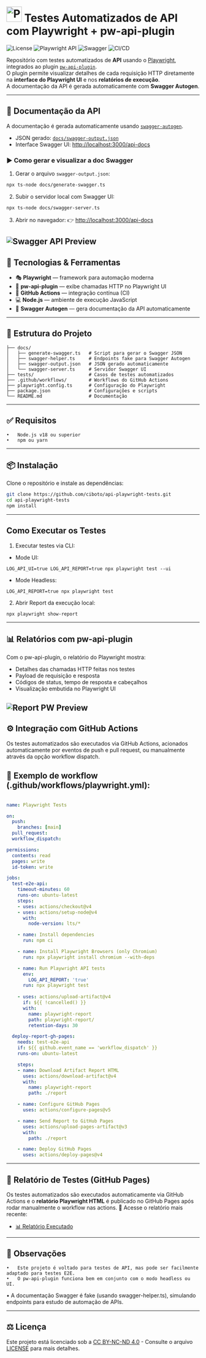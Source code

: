 # <img src="https://playwright.dev/img/playwright-logo.svg" alt="Playwright Logo" width="40" /> Testes Automatizados de API com Playwright + pw-api-plugin
![License](https://img.shields.io/badge/License-CC_BY--NC--ND_4.0-lightgrey?style=for-the-badge)
![Playwright API](https://img.shields.io/badge/Playwright_API-Tested-brightgreen?logo=playwright&logoColor=white&style=for-the-badge)
![Swagger](https://img.shields.io/badge/Swagger-AutoGen-brightgreen?style=for-the-badge)
![CI/CD](https://img.shields.io/github/actions/workflow/status/ciboto/api-playwright-tests/playwright.yml?style=for-the-badge)

Repositório com testes automatizados de **API** usando o [Playwright](https://playwright.dev/), integrados ao plugin [`pw-api-plugin`](https://www.npmjs.com/package/pw-api-plugin).  
O plugin permite visualizar detalhes de cada requisição HTTP diretamente na **interface do Playwright UI** e nos **relatórios de execução**.  
A documentação da API é gerada automaticamente com **Swagger Autogen**.

---
## 📖 Documentação da API

A documentação é gerada automaticamente usando [`swagger-autogen`](https://github.com/davibaltar/swagger-autogen).

- JSON gerado: [`docs/swagger-output.json`](./docs/swagger-output.json)
- Interface Swagger UI: [http://localhost:3000/api-docs](http://localhost:3000/api-docs)


### ▶️ Como gerar e visualizar a doc Swagger

1. Gerar o arquivo `swagger-output.json`:
```bash
npx ts-node docs/generate-swagger.ts
```

2. Subir o servidor local com Swagger UI:
```bash
npx ts-node docs/swagger-server.ts
```

3. Abrir no navegador:
👉 [http://localhost:3000/api-docs](http://localhost:3000/api-docs)


![Swagger API Preview](assets/swagger-api-preview.PNG)
---

## 🔧 Tecnologias & Ferramentas

- 🎭 **Playwright** — framework para automação moderna
- 🔌 **pw-api-plugin** — exibe chamadas HTTP no Playwright UI
- 🧪 **GitHub Actions** — integração contínua (CI)
- 💻 **Node.js** — ambiente de execução JavaScript
- 📑 **Swagger Autogen** — gera documentação da API automaticamente

---
## 📁 Estrutura do Projeto
```api-playwright-tests/
├── docs/
│   ├── generate-swagger.ts   # Script para gerar o Swagger JSON
│   ├── swagger-helper.ts     # Endpoints fake para Swagger Autogen
│   ├── swagger-output.json   # JSON gerado automaticamente
│   └── swagger-server.ts     # Servidor Swagger UI
├── tests/                    # Casos de testes automatizados
├── .github/workflows/        # Workflows do GitHub Actions
├── playwright.config.ts      # Configuração do Playwright
├── package.json              # Configurações e scripts
└── README.md                 # Documentação
```
---
## ✅ Requisitos
	•	Node.js v18 ou superior
	•	npm ou yarn
---
## 📦 Instalação

Clone o repositório e instale as dependências:

```bash
git clone https://github.com/ciboto/api-playwright-tests.git
cd api-playwright-tests
npm install
```
---
## Como Executar os Testes
1. Executar testes via CLI:
- Mode UI:
```
LOG_API_UI=true LOG_API_REPORT=true npx playwright test --ui
```
- Mode Headless:
 ```
LOG_API_REPORT=true npx playwright test
```
2. Abrir Report da execução local:
```
npx playwright show-report
```

---
## 📊 Relatórios com pw-api-plugin

Com o pw-api-plugin, o relatório do Playwright mostra:
- Detalhes das chamadas HTTP feitas nos testes
- Payload de requisição e resposta
- Códigos de status, tempo de resposta e cabeçalhos
- Visualização embutida no Playwright UI

![Report PW Preview](assets/report-preview.PNG)
---

## ⚙️ Integração com GitHub Actions

Os testes automatizados são executados via GitHub Actions, acionados automaticamente por eventos de push e pull request, ou manualmente através da opção workflow dispatch.

## 📁 Exemplo de workflow (.github/workflows/playwright.yml):
```yaml

name: Playwright Tests

on:
  push:
    branches: [main]
  pull_request:
  workflow_dispatch:

permissions:
  contents: read
  pages: write
  id-token: write

jobs:
  test-e2e-api:
    timeout-minutes: 60
    runs-on: ubuntu-latest
    steps:
    - uses: actions/checkout@v4
    - uses: actions/setup-node@v4
      with:
        node-version: lts/*

    - name: Install dependencies
      run: npm ci

    - name: Install Playwright Browsers (only Chromium)
      run: npx playwright install chromium --with-deps

    - name: Run Playwright API tests
      env:
        LOG_API_REPORT: 'true'
      run: npx playwright test
      
    - uses: actions/upload-artifact@v4
      if: ${{ !cancelled() }}
      with:
        name: playwright-report
        path: playwright-report/
        retention-days: 30

  deploy-report-gh-pages:
    needs: test-e2e-api
    if: ${{ github.event_name == 'workflow_dispatch' }}
    runs-on: ubuntu-latest

    steps:
    - name: Download Artifact Report HTML
      uses: actions/download-artifact@v4
      with:
        name: playwright-report
        path: ./report

    - name: Configure GitHub Pages
      uses: actions/configure-pages@v5

    - name: Send Report to GitHub Pages
      uses: actions/upload-pages-artifact@v3
      with:
        path: ./report 

    - name: Deploy GitHub Pages
      uses: actions/deploy-pages@v4
```
---
 
##  📄 Relatório de Testes (GitHub Pages)
Os testes automatizados são executados automaticamente via GitHub Actions e o **relatório Playwright HTML** é publicado no GitHub Pages após rodar manualmente o workflow nas actions.
📍 Acesse o relatório mais recente:

 - [📊 Relatório Executado](https://ciboto.github.io/api-playwright-tests/)

---
## 📌 Observações
	•	Este projeto é voltado para testes de API, mas pode ser facilmente adaptado para testes E2E.
	•	O pw-api-plugin funciona bem em conjunto com o modo headless ou UI.
  • A documentação Swagger é fake (usando swagger-helper.ts), simulando endpoints para estudo de automação de APIs.

---
## ⚖️ Licença
Este projeto está licenciado sob a [CC BY-NC-ND 4.0](https://creativecommons.org/licenses/by-nc-nd/4.0/) - Consulte o arquivo [LICENSE](./LICENSE) para mais detalhes.
